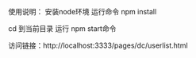使用说明：
安装node环境
运行命令 npm install

cd 到当前目录
运行 npm start命令

访问链接：http://localhost:3333/pages/dc/userlist.html
